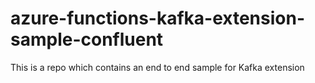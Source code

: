 # azure-functions-kafka-extension-sample-confluent
This is a repo which contains an end to end sample for Kafka extension
